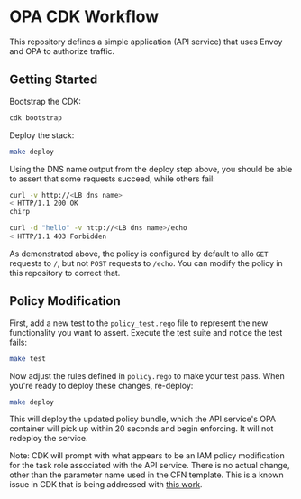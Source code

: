 # OPA CDK Workflow

This repository defines a simple application (API service) that uses Envoy and OPA to authorize traffic.

## Getting Started

Bootstrap the CDK:

```bash
cdk bootstrap
```

Deploy the stack:

```bash
make deploy
```

Using the DNS name output from the deploy step above, you should be able to assert that some requests succeed, while others fail:

```bash
curl -v http://<LB dns name>
< HTTP/1.1 200 OK
chirp

curl -d "hello" -v http://<LB dns name>/echo
< HTTP/1.1 403 Forbidden
```

As demonstrated above, the policy is configured by default to allo `GET` requests to `/`, but not `POST` requests to `/echo`. You can modify the policy in this repository to correct that.

## Policy Modification

First, add a new test to the `policy_test.rego` file to represent the new functionality you want to assert. Execute the test suite and notice the test fails:

```bash
make test
```

Now adjust the rules defined in `policy.rego` to make your test pass. When you're ready to deploy these changes, re-deploy:

```bash
make deploy
```

This will deploy the updated policy bundle, which the API service's OPA container will pick up within 20 seconds and begin enforcing. It will not redeploy the service.

Note: CDK will prompt with what appears to be an IAM policy modification for the task role associated with the API service. There is no actual change, other than the parameter name used in the CFN template. This is a known issue in CDK that is being addressed with [this work](https://github.com/aws/aws-cdk/issues/3463).
